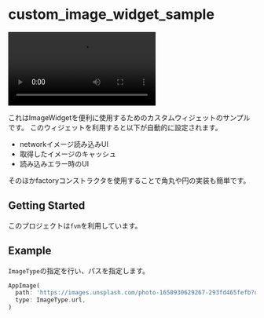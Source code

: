 # custom_image_widget_sample

<video src="https://github.com/user-attachments/assets/f36ff598-0012-44d6-bf36-9f7d39e37a8a"></video>

これはImageWidgetを便利に使用するためのカスタムウィジェットのサンプルです。
このウィジェットを利用すると以下が自動的に設定されます。

- networkイメージ読み込みUI
- 取得したイメージのキャッシュ
- 読み込みエラー時のUI

そのほかfactoryコンストラクタを使用することで角丸や円の実装も簡単です。

## Getting Started

このプロジェクトは`fvm`を利用しています。

## Example

`ImageType`の指定を行い、パスを指定します。
```dart
AppImage(
  path: 'https://images.unsplash.com/photo-1650930629267-293fd465fefb?q=80&w=3687&auto=format&fit=crop&ixlib=rb-4.0.3&ixid=M3wxMjA3fDB8MHxwaG90by1wYWdlfHx8fGVufDB8fHx8fA%3D%3D',
  type: ImageType.url,
)
```
